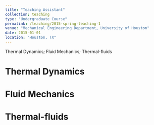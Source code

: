 ```yaml
---
title: "Teaching Assistant"
collection: teaching
type: "Undergraduate Course"
permalink: /teaching/2015-spring-teaching-1
venue: "Mechanical Engineering Department, University of Houston"
date: 2015-01-01
location: "Houston, TX"
---
```


Thermal Dynamics; Fluid Mechanics; Thermal-fluids

Thermal Dynamics 
======

Fluid Mechanics
======

Thermal-fluids
======
